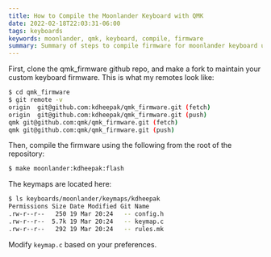```yaml
---
title: How to Compile the Moonlander Keyboard with QMK
date: 2022-02-18T22:03:31-06:00
tags: keyboards
keywords: moonlander, qmk, keyboard, compile, firmware
summary: Summary of steps to compile firmware for moonlander keyboard using QMK
---
```


First, clone the qmk_firmware github repo, and make a fork to maintain your custom keyboard firmware.
This is what my remotes look like:

```bash
$ cd qmk_firmware
$ git remote -v
origin	git@github.com:kdheepak/qmk_firmware.git (fetch)
origin	git@github.com:kdheepak/qmk_firmware.git (push)
qmk	git@github.com:qmk/qmk_firmware.git (fetch)
qmk	git@github.com:qmk/qmk_firmware.git (push)
```

Then, compile the firmware using the following from the root of the repository:

```bash
$ make moonlander:kdheepak:flash
```

The keymaps are located here:

```bash
$ ls keyboards/moonlander/keymaps/kdheepak
Permissions Size Date Modified Git Name
.rw-r--r--   250 19 Mar 20:24   -- config.h
.rw-r--r--  5.7k 19 Mar 20:24   -- keymap.c
.rw-r--r--   292 19 Mar 20:24   -- rules.mk
```

Modify `keymap.c` based on your preferences.
